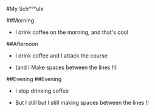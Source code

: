#My Sch°°°ule

##Morning

- I drink coffee on the morning, and that's cool

##Afternoon

- I drink coffee and I attack the course

- (and I Make spaces between the lines !!)

##Evening
##Evening

- I stop drinking coffee

- But I still but I still making spaces between the lines !!

